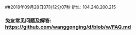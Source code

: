 ##2018年09月28日07时12分07秒 新址: 104.248.200.215
### 兔友常见问题及解答: https://github.com/wanggonging/d/blob/w/FAQ.md
